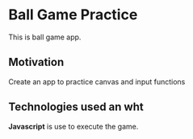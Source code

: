 # Ball Game Practice
This is ball game app.

## Motivation
Create an app to practice canvas and input functions

## Technologies used an wht
**Javascript** is use to execute the game.
